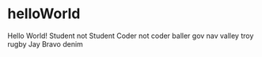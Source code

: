 # helloWorld
Hello World!
Student not Student
Coder not coder
baller gov nav valley troy rugby Jay Bravo denim
